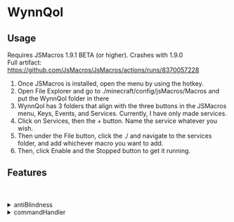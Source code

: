 # WynnQol

## Usage
Requires JSMacros 1.9.1 BETA (or higher). Crashes with 1.9.0
<br>
Full artifact:
https://github.com/JsMacros/JsMacros/actions/runs/8370057228

1. Once JSMacros is installed, open the menu by using the hotkey.
2. Open File Explorer and go to ./minecraft/config/jsMacros/Macros and put the WynnQol folder in there
3. WynnQol has 3 folders that align with the three buttons in the JSMacros menu, Keys, Events, and Services. Currently, I have only made services. 
4. Click on Services, then the + button. Name the service whatever you wish.
5. Then under the File button, click the ./ and navigate to the services folder, and add whichever macro you want to add.
6. Then, click Enable and the Stopped button to get it running. 

## Features
<br>
<br>
<details>
<summary>antiBlindness</summary>
<br>
  Meant for TNA Berry
</details>
<details>
<summary>commandHandler</summary>
  /wynnqol <module> <setting> <variable>
  <br>
  /wynnqol spellmacro spells [spells] ex: /wynnqol spellmacro spells rrr rrr rlr rll
  <br>
  /wynnqol spellmacro keybind [key] ex: /wynnqol spellmacro keybind n
  <br>
  /wynnqol spellmacro delay [delay] ex: /wynnqol spellmacro delay 100
  <br>
  /wynnqol spellmacro archertoggle [true or false] ex: /wynnqol spellmacro archertoggle true
  <br>
<details>
<summary>singleSpells</summary>
<br>
  Replacement for Wynntils spell macros. 
  <br>
  Much faster than Wynntil macros
  <br>
  Blocks Left and Right click during spell execution so you don't accidentally cast the wrong spell
  <br>
  Keys are binded as default wynntils spells, no way to rebind atm (other than manually changing the code)
  <br>
  Requires commandHandler
</details>
<details>
<summary>spellMacro</summary>
<br>
  spell macro supports an "infinite" number of spells
  <br>
  the keybind & spell sequence & delay save so you don't have to do it again when you relaunch the game
  <br>
  blocks attacks and interacts during macro execution so you dont accidentally fuck spells up
  <br>
  holding down the keybind loops the spell sequence
  <br>
  Requires commandHandler
</details>
<details>
<summary>voidHoleAlert</summary>
<br>
  TNA qol, alerts when a void hole spawns. also renders a beacon on its location.
</details>


## Credits
Credit to Melo for the beacon render stuff
